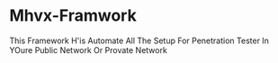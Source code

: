 # Mhvx-Framwork
This Framework H'is Automate All The Setup For Penetration Tester In YOure Public Network Or Provate Network
